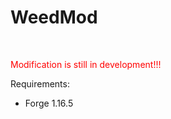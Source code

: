 <h1>WeedMod</h1>
<br>
<p style="color:#ff0000">Modification is still in development!!!</p>
<p>Requirements:</p>
<ul>
    <li>Forge 1.16.5</li>
</ul>